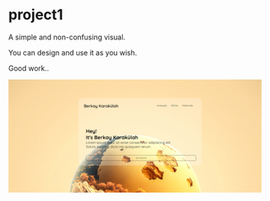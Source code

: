 # project1

<p>A simple and non-confusing visual.</p>
<p>You can design and use it as you wish.</p>
<p>Good work..</p>

<img src="web-Appearance.png">